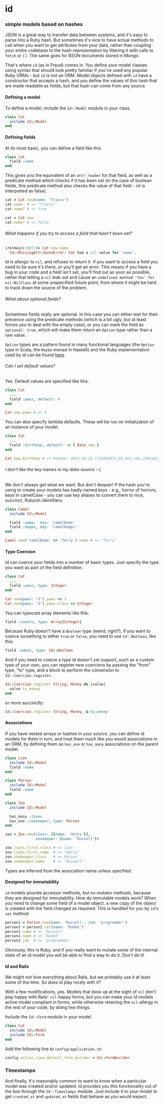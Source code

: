 # id
### simple models based on hashes

JSON is a great way to transfer data between systems, and it's easy to parse into a Ruby hash. But sometimes it's nice to have actual methods to call when you want to get attributes from your data, rather than coupling your entire codebase to the hash representation by littering it with calls to `fetch` or `[]`. The same goes for BSON documents stored in Mongo.

That's where `id` (as in Freud) comes in. You define your model classes using syntax that should look pretty familiar if you've used any popular Ruby ORMs - but `id` is not an ORM. Model objects defined with `id` have a constructor that accepts a hash, and you define the values of this hash that are made readable as fields, but that hash can come from any source.

#### Defining a model

To define a model, include the `Id::Model` module in your class.

```ruby
class Cat
  include Id::Model
end
```

#### Defining fields

At its most basic, you can define a field like this:

```ruby
class Cat
  field :name
end
```

This gives you the equivalent of an `attr_reader` for that field, as well as a predicate method which checks if it has been set (in the case of boolean fields, this predicate method also checks the value of that field - nil is interpreted as false).

```ruby
cat = Cat.new(name: "Travis")
cat.name  # => "Travis"
cat.name? # => true

cat = Cat.new
cat.name? # => false
```

###### What happens if you try to access a field that hasn't been set?

```ruby
irb(main):007:0> Cat.new.name
  Id::MissingAttributeError: Cat had a nil value for 'name'.
```
Id is allergic to `nil`, and refuses to return it. If you want to access a field you need to be sure it's there, or you'll get an error. This means if you have a bug in your code and a field isn't set, you'll find out as soon as possible, rather that letting a `nil` leak out and cause an `undefined method 'foo' for nil:NilClass` at some unspecified future point, from where it might be hard to track down the source of the problem.

###### What about optional fields?

Sometimes fields really are optional. In this case you can either test for their presence using the predicate methods (which is a bit ugly, but at least forces you to deal with the empty case), or you can mark the field as `optional: true`, which will make them return an `Option` type rather than a raw value.

`Option` types are a pattern found in many functional languages (the `Option` type in Scala, the `Maybe` monad in Haskell) and the Ruby implementation used by id can be found [here](http://github.com/rsslldnphy/optional).

###### Can I set default values?

Yes. Default values are specified like this:

```ruby
class Cat
  ...
  field :paws, default: 4
end

Cat.new.paws # => 4
```

You can also specify lambda defaults. These will be run on initialization of an instance of your model.

```ruby
class Cat
  ...
  field :birthday, default: -> { Date.new }
end

Cat.new.birthday # => #<Date: 2013-10-21 ((2456587j,0s,0n),+0s,2299161j)>
```

###### I don't like the key names in my data-source :-(

We don't always get what we want. But don't despair! If the hash you're using to create your models has badly named keys - e.g., horror of horrors, keys in camelCase - you can use key aliases to convert them to nice, succinct, Rubyish identifiers:

```ruby
class Camel
  include Id::Model

  field :name,  key: 'camelName'
  field :humps, key: 'camelHumps'
end

Camel.new('camelName' => 'Terry').name # => "Terry"
```

#### Type Coercion

Id can coerce your fields into a number of basic types. Just specify the type you want as part of the field definition.

```ruby
class Cat
  ...
  field :paws, type: Integer
end

Cat.new(paws: "3").paws => 3
Cat.new(paws: "3").paws.class => Integer
```

You can typecast array elements like this:

```ruby
field :counts, type: Array[Integer]
```

Because Ruby doesn't have a `Boolean` type (weird, right?), if you want to coerce something to either `true` or `false`, you need to use `Id::Boolean`, like this:

```ruby
field :admin, type: Id::Boolean
```

And if you need to coerce a type id doesn't yet support, such as a custom type of your own, you can register new coercions by passing the "from" type, "to" type, and a block to perform the conversion to `Id::Coercion.register`.

```ruby
Id::Coercion.register String, Money do |value|
  value.to_money
end
```
or more succinctly:

```ruby
Id::Coercion.register String, Money, &:to_money
```

#### Associations

If you have nested arrays or hashes in your source, you can define id models for them in turn, and treat them much like you would associations in an ORM, by defining them as `has_one` or `has_many` associations on the parent model.

```ruby
class Lion
  include Id::Model
  field :name
end

class Person
  include Id::Model
  field :name
end

class Zoo
  include Id::Model

  has_many :lions
  has_one :zookeeper, type: Person
end

zoo = Zoo.new(lions: [{name: 'Hetty'}],
              zookeeper: {name: 'Russell'})

zoo.lions.first.class # => Lion
zoo.lions.first.name  # => "Hetty"
zoo.zookeeper.class   # => Person
zoo.zookeeper.name    # => "Russell"
```

Types are inferred from the association name unless specified.

#### Designed for immutability

`id` models provide accessor methods, but no mutator methods, because they are designed for immutability. How do immutable models work? When you need to change some field of a model object, a new copy of the object is created with the field changed as required. This is handled for you by `id`'s `set` method:

```ruby
person1 = Person.new(name: 'Russell', job: 'programmer')
person2 = person1.set(name: 'Radek')
person1.name # => 'Russell'
person2.name # => 'Radek'
person2.job  # => 'programmer'
```

Obviously, this is Ruby, and if you really want to mutate some of the internal state of an id model you will be able to find a way to do it. Don't do it!

#### Id and Rails

We might not love everything about Rails, but we probably use it at least some of the time. So does id play nicely with it?

With a few modifications, yes. Models that blow up at the sight of `nil` don't play happy with Rails' `nil`-happy forms, but you can make your id models active model compliant in forms, while otherwise retaining the `nil`-allergy in the rest of your code, by doing two things.

Include the `Id::Form` module in your model.

```ruby
class Cat
  include Id::Model
  include Id::Form
end
```

Add the following line to `config/application.rb`:

```ruby
config.action_view.default_form_builder = Id::FormBuilder
```

### Timestamps

And finally, it's reasonably common to want to know when a particular model was created and/or updated. Id provides you this functionality out of the box through the `Id::Timestamps` module. Just include it to your model to get `created_at` and `updated_at` fields that behave as you would expect.
